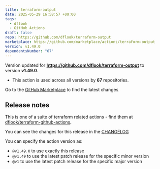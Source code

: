 ```yaml
---
title: terraform-output
date: 2025-05-29 16:58:57 +00:00
tags:
  - dflook
  - GitHub Actions
draft: false
repo: https://github.com/dflook/terraform-output
marketplace: https://github.com/marketplace/actions/terraform-output
version: v1.49.0
dependentsNumber: "67"
---
```



Version updated for **https://github.com/dflook/terraform-output** to version **v1.49.0**.
- This action is used across all versions by **67** repositories.

Go to the [GitHub Marketplace](https://github.com/marketplace/actions/terraform-output) to find the latest changes.

## Release notes

This is one of a suite of terraform related actions - find them at [dflook/terraform-github-actions](https://github.com/dflook/terraform-github-actions).

You can see the changes for this release in the [CHANGELOG](https://github.com/dflook/terraform-github-actions/blob/main/CHANGELOG.md)

You can specify the action version as:

- `@v1.49.0` to use exactly this release
- `@v1.49` to use the latest patch release for the specific minor version
- `@v1` to use the latest patch release for the specific major version

